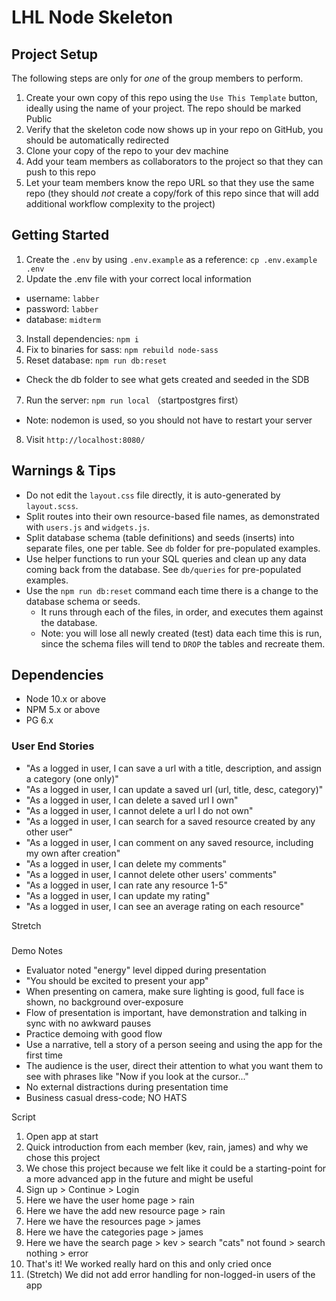 LHL Node Skeleton
=========

## Project Setup

The following steps are only for _one_ of the group members to perform.

1. Create your own copy of this repo using the `Use This Template` button, ideally using the name of your project. The repo should be marked Public
2. Verify that the skeleton code now shows up in your repo on GitHub, you should be automatically redirected
3. Clone your copy of the repo to your dev machine
4. Add your team members as collaborators to the project so that they can push to this repo
5. Let your team members know the repo URL so that they use the same repo (they should _not_ create a copy/fork of this repo since that will add additional workflow complexity to the project)


## Getting Started

1. Create the `.env` by using `.env.example` as a reference: `cp .env.example .env`
2. Update the .env file with your correct local information 
  - username: `labber` 
  - password: `labber` 
  - database: `midterm`
3. Install dependencies: `npm i`
4. Fix to binaries for sass: `npm rebuild node-sass`
5. Reset database: `npm run db:reset`
  - Check the db folder to see what gets created and seeded in the SDB
7. Run the server: `npm run local` （startpostgres first）
  - Note: nodemon is used, so you should not have to restart your server
8. Visit `http://localhost:8080/`

## Warnings & Tips

- Do not edit the `layout.css` file directly, it is auto-generated by `layout.scss`.
- Split routes into their own resource-based file names, as demonstrated with `users.js` and `widgets.js`.
- Split database schema (table definitions) and seeds (inserts) into separate files, one per table. See `db` folder for pre-populated examples. 
- Use helper functions to run your SQL queries and clean up any data coming back from the database. See `db/queries` for pre-populated examples.
- Use the `npm run db:reset` command each time there is a change to the database schema or seeds. 
  - It runs through each of the files, in order, and executes them against the database. 
  - Note: you will lose all newly created (test) data each time this is run, since the schema files will tend to `DROP` the tables and recreate them.

## Dependencies

- Node 10.x or above
- NPM 5.x or above
- PG 6.x

### User End Stories
* "As a logged in user, I can save a url with a title, description, and assign a category (one only)"
* "As a logged in user, I can update a saved url (url, title, desc, category)"
* "As a logged in user, I can delete a saved url I own"
* "As a logged in user, I cannot delete a url I do not own" 
* "As a logged in user, I can search for a saved resource created by any other user"
* "As a logged in user, I can comment on any saved resource, including my own after creation" 
* "As a logged in user, I can delete my comments" 
* "As a logged in user, I cannot delete other users' comments"
* "As a logged in user, I can rate any resource 1-5"
* "As a logged in user, I can update my rating" 
* "As a logged in user, I can see an average rating on each resource"

Stretch  

###
Demo Notes

* Evaluator noted "energy" level dipped during presentation
* "You should be excited to present your app"
* When presenting on camera, make sure lighting is good, full face is shown, no background over-exposure
* Flow of presentation is important, have demonstration and talking in sync with no awkward pauses
* Practice demoing with good flow
* Use a narrative, tell a story of a person seeing and using the app for the first time 
* The audience is the user, direct their attention to what you want them to see with phrases like "Now if you look at the cursor..."
* No external distractions during presentation time 
* Business casual dress-code; NO HATS

Script 
1. Open app at start
2. Quick introduction from each member (kev, rain, james) and why we chose this project
3. We chose this project because we felt like it could be a starting-point for a more advanced app in the future and    might be useful 
4. Sign up > Continue > Login
5. Here we have the user home page > rain
6. Here we have the add new resource page > rain
7. Here we have the resources page > james
8. Here we have the categories page > james
9. Here we have the search page > kev > search "cats" not found > search nothing > error 
10. That's it! We worked really hard on this and only cried once
11. (Stretch) We did not add error handling for non-logged-in users of the app 
 